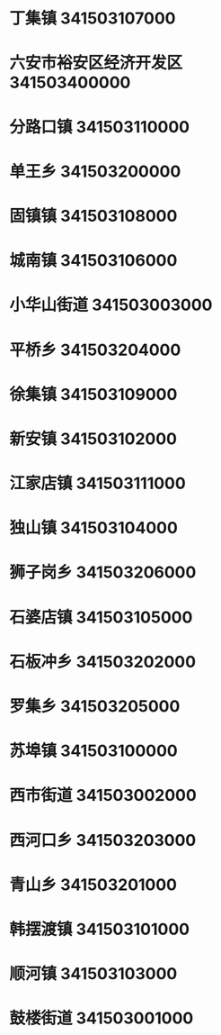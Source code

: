 # 丁集镇 341503107000
# 六安市裕安区经济开发区 341503400000
# 分路口镇 341503110000
# 单王乡 341503200000
# 固镇镇 341503108000
# 城南镇 341503106000
# 小华山街道 341503003000
# 平桥乡 341503204000
# 徐集镇 341503109000
# 新安镇 341503102000
# 江家店镇 341503111000
# 独山镇 341503104000
# 狮子岗乡 341503206000
# 石婆店镇 341503105000
# 石板冲乡 341503202000
# 罗集乡 341503205000
# 苏埠镇 341503100000
# 西市街道 341503002000
# 西河口乡 341503203000
# 青山乡 341503201000
# 韩摆渡镇 341503101000
# 顺河镇 341503103000
# 鼓楼街道 341503001000
